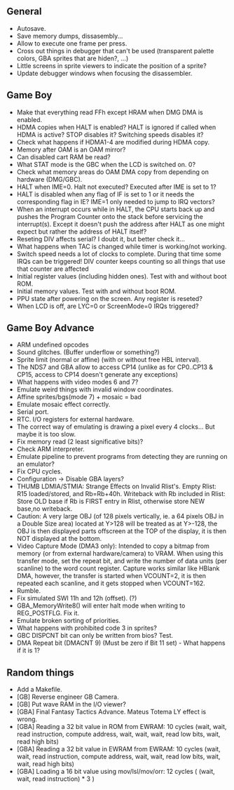 
General
-------

- Autosave.
- Save memory dumps, dissasembly...
- Allow to execute one frame per press.
- Cross out things in debugger that can't be used (transparent palette colors, GBA sprites that are hiden?, ...)
- Little screens in sprite viewers to indicate the position of a sprite?
- Update debugger windows when focusing the disassembler.

Game Boy
--------

- Make that everything read FFh except HRAM when DMG DMA is enabled.
- HDMA copies when HALT is enabled? HALT is ignored if called when HDMA is active? STOP disables it? Switching speeds disables it?
- Check what happens if HDMA1-4 are modified during HDMA copy.
- Memory after OAM is an OAM mirror?
- Can disabled cart RAM be read?
- What STAT mode is the GBC when the LCD is switched on. 0?
- Check what memory areas do OAM DMA copy from depending on hardware (DMG/GBC).
- HALT when IME=0. Halt not executed? Executed after IME is set to 1?
- HALT is disabled when any flag of IF is set to 1 or it needs the corresponding flag in IE? IME=1 only needed to jump to IRQ vectors?
- When an interrupt occurs while in HALT, the CPU starts back up and pushes the Program Counter onto the stack before servicing the interrupt(s). Except it doesn't push the address after HALT as one might expect but rather the address of HALT itself?
- Reseting DIV affects serial? I doubt it, but better check it...
- What happens when TAC is changed while timer is working/not working.
- Switch speed needs a lot of clocks to complete. During that time some IRQs can be triggered! DIV counter keeps counting so all things that use that counter are affected
- Initial register values (including hidden ones). Test with and without boot ROM.
- Initial memory values. Test with and without boot ROM.
- PPU state after powering on the screen. Any register is reseted?
- When LCD is off, are LYC=0 or ScreenMode=0 IRQs triggered?

Game Boy Advance
----------------

- ARM undefined opcodes
- Sound glitches. (Buffer underflow or something?)
- Sprite limit (normal or affine) (with or without free HBL interval).
- The NDS7 and GBA allow to access CP14 (unlike as for CP0..CP13 & CP15, access to CP14 doesn't generate any exceptions)
- What happens with video modes 6 and 7?
- Emulate weird things with invalid window coordinates.
- Affine sprites/bgs(mode 7) + mosaic = bad
- Emulate mosaic effect correctly.
- Serial port.
- RTC. I/O registers for external hardware.
- The correct way of emulating is drawing a pixel every 4 clocks... But maybe it is too slow.
- Fix memory read (2 least significative bits)?
- Check ARM interpreter.
- Emulate pipeline to prevent programs from detecting they are running on an emulator?
- Fix CPU cycles.
- Configuration -> Disable GBA layers?
- THUMB LDMIA/STMIA: Strange Effects on Invalid Rlist's. Empty Rlist: R15 loaded/stored, and Rb=Rb+40h. Writeback with Rb included in Rlist: Store OLD base if Rb is FIRST entry in Rlist, otherwise store NEW base,no writeback.
- Caution: A very large OBJ (of 128 pixels vertically, ie. a 64 pixels OBJ in a Double Size area) located at Y>128 will be treated as at Y>-128, the OBJ is then displayed parts offscreen at the TOP of the display, it is then NOT displayed at the bottom.
- Video Capture Mode (DMA3 only): Intended to copy a bitmap from memory (or from external hardware/camera) to VRAM. When using this transfer mode, set the repeat bit, and write the number of data units (per scanline) to the word count register. Capture works similar like HBlank DMA, however, the transfer is started when VCOUNT=2, it is then repeated each scanline, and it gets stopped when VCOUNT=162.
- Rumble.
- Fix simulated SWI 11h and 12h (offset). (?)
- GBA_MemoryWrite8() will enter halt mode when writing to REG_POSTFLG. Fix it.
- Emulate broken sorting of priorities.
- What happens with prohibited code 3 in sprites?
- GBC DISPCNT bit can only be written from bios? Test.
- DMA Repeat bit (DMACNT 9) (Must be zero if Bit 11 set) - What happens if it is 1?

Random things
-------------

- Add a Makefile.
- [GB] Reverse engineer GB Camera. 
- [GB] Put wave RAM in the I/O viewer?
- [GBA] Final Fantasy Tactics Advance. Mateus Totema LY effect is wrong.
- [GBA] Reading a 32 bit value in ROM from EWRAM: 10 cycles (wait, wait, read instruction, compute address, wait, wait, wait, read low bits, wait, read high bits)
- [GBA] Reading a 32 bit value in EWRAM from EWRAM: 10 cycles (wait, wait, read instruction, compute address, wait, wait, read low bits, wait, wait, read high bits)
- [GBA] Loading a 16 bit value using mov/lsl/mov/orr: 12 cycles ( (wait, wait, read instruction) * 3 )



